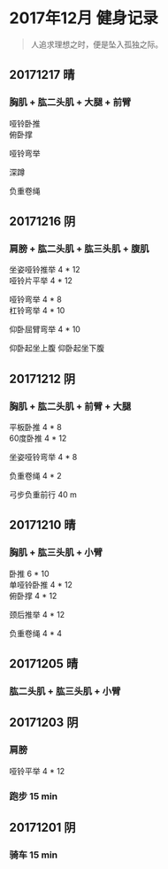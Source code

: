 # 2017年12月 健身记录   
> 人追求理想之时，便是坠入孤独之际。

## 20171217 晴
### 胸肌 + 肱二头肌 + 大腿 + 前臂  
哑铃卧推  
俯卧撑  

哑铃弯举  

深蹲  

负重卷绳  



## 20171216 阴
### 肩膀 + 肱二头肌 + 肱三头肌 + 腹肌
坐姿哑铃推举 4 * 12  
哑铃片平举 4 * 12  

哑铃弯举 4 * 8  
杠铃弯举 4 * 10  

仰卧屈臂弯举 4 * 10  

仰卧起坐上腹
仰卧起坐下腹

## 20171212 阴
### 胸肌 + 肱二头肌 + 前臂 + 大腿
平板卧推 4 * 8  
60度卧推 4 * 12  

坐姿哑铃弯举 4 * 8  

负重卷绳 4 * 2  

弓步负重前行 40 m



## 20171210 晴
### 胸肌 + 肱三头肌 + 小臂
卧推 6 * 10  
单哑铃卧推 4 * 12  
俯卧撑 4 * 12  

颈后推举 4 * 12  

负重卷绳  4 * 4  



## 20171205 晴
### 肱二头肌 + 肱三头肌 + 小臂

## 20171203 阴
### 肩膀 
哑铃平举  4 * 12  

### 跑步 15 min

## 20171201 阴
### 骑车 15 min

